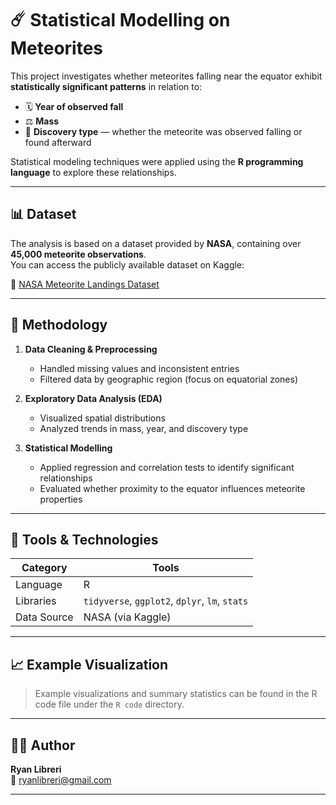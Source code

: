 # ☄️ Statistical Modelling on Meteorites

This project investigates whether meteorites falling near the equator exhibit **statistically significant patterns** in relation to:

- 🗓️ **Year of observed fall**
- ⚖️ **Mass**
- 🔭 **Discovery type** — whether the meteorite was observed falling or found afterward

Statistical modeling techniques were applied using the **R programming language** to explore these relationships.

---

## 📊 Dataset

The analysis is based on a dataset provided by **NASA**, containing over **45,000 meteorite observations**.  
You can access the publicly available dataset on Kaggle:

🔗 [NASA Meteorite Landings Dataset](https://www.kaggle.com/nasa/meteorite-landings)

---

## 🧠 Methodology

1. **Data Cleaning & Preprocessing**
   - Handled missing values and inconsistent entries  
   - Filtered data by geographic region (focus on equatorial zones)

2. **Exploratory Data Analysis (EDA)**
   - Visualized spatial distributions  
   - Analyzed trends in mass, year, and discovery type

3. **Statistical Modelling**
   - Applied regression and correlation tests to identify significant relationships  
   - Evaluated whether proximity to the equator influences meteorite properties

---

## 🧰 Tools & Technologies

| Category | Tools |
|-----------|--------|
| Language  | R |
| Libraries | `tidyverse`, `ggplot2`, `dplyr`, `lm`, `stats` |
| Data Source | NASA (via Kaggle) |

---

## 📈 Example Visualization

> Example visualizations and summary statistics can be found in the R code file under the `R code` directory.

---

## 👨‍💻 Author

**Ryan Libreri**  
📧 ryanlibreri@gmail.com    

---
